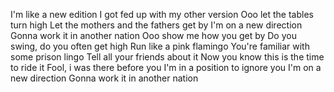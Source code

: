 I'm like a new edition
I got fed up with my other version
Ooo let the tables turn high
Let the mothers and the fathers get by
I'm on a new direction
Gonna work it in another nation
Ooo show me how you get by
Do you swing, do you often get high
Run like a pink flamingo
You're familiar with some prison lingo
Tell all your friends about it
Now you know this is the time to ride it
Fool, i was there before you
I'm in a position to ignore you
I'm on a new direction
Gonna work it in another nation
